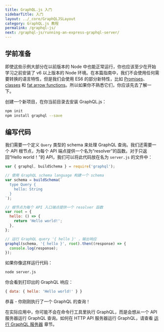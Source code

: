 ```yaml
---
title: GraphQL.js 入门
sidebarTitle: 入门
layout: ../_core/GraphQLJSLayout
category: GraphQL.js 教程
permalink: /graphql-js/
next: /graphql-js/running-an-express-graphql-server/
---
```


## 学前准备

即使这些示例大部分在以前版本的 Node 中也能正常运行，你也应该至少在开始学习之前安装了 v6 以上版本的 Node 环境。在本篇指南中，我们不会使用任何需要转换的语言特性，但是我们会使用 ES6 的部分新特性，比如 [Promises](http://www.html5rocks.com/en/tutorials/es6/promises/)、[classes](http://javascriptplayground.com/blog/2014/07/introduction-to-es6-classes-tutorial/) 和 [fat arrow functions](https://strongloop.com/strongblog/an-introduction-to-javascript-es6-arrow-functions/)。所以如果你不熟悉它们，你应该先去了解一下。

创建一个新项目，在你当前目录去安装 GraphQL.js：

```bash
npm init
npm install graphql --save
```

## 编写代码

我们需要一个定义 `Query` 类型的 schema 来处理 GraphQL 查询。我们还需要一个 API 根节点，为每个 API 端点提供一个名为“resolver”的函数。对于只返回“Hello world！”的 API，我们可以将此代码放在名为 `server.js` 的文件中：

```javascript
var { graphql, buildSchema } = require('graphql');

// 使用 GraphQL schema language 构建一个 schema
var schema = buildSchema(`
  type Query {
    hello: String
  }
`);

// 根节点为每个 API 入口端点提供一个 resolver 函数
var root = {
  hello: () => {
    return 'Hello world!';
  },
};

// 运行 GraphQL query '{ hello }' ，输出响应
graphql(schema, '{ hello }', root).then((response) => {
  console.log(response);
});
```

如果你像这样运行代码：

```bash
node server.js
```

你会看到打印出的 GraphQL 响应：

```javascript
{ data: { hello: 'Hello world!' } }
```

恭喜 - 你刚刚执行了一个 GraphQL 的查询！

在实际应用中，你可能不会在命令行工具里执行 GraphQL，而是会想从一个 API 服务器运行 GraphQL 查询。如何在 HTTP API 服务器运行 GraphQL，请查看 [运行 GraphQL 服务器](/graphql-js/running-an-express-graphql-server/) 章节。
